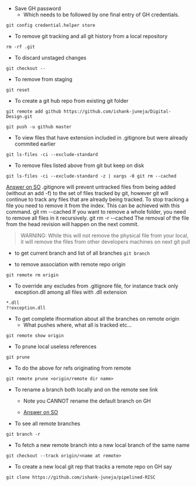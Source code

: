 - Save GH password
	- Which needs to be followed by one final entry of GH credentials.

`git config credential.helper store`
	
- To remove git tracking and all git history from a local repository

`rm -rf .git` 

- To discard unstaged changes 

`git checkout --`

- To remove from staging

`git reset`

- To create a git hub repo from existing git folder 

`git remote add github https://github.com/ishank-juneja/Digital-Design.git`

`git push -u github master`

- To view files that have extension included in .gitignore but were already commited earlier

`git ls-files -ci --exclude-standard`

- To remove files listed above from git but keep on disk

`git ls-files -ci --exclude-standard -z | xargs -0 git rm --cached`

> 
[Answer on SO](https://stackoverflow.com/questions/1274057/how-to-make-git-forget-about-a-file-that-was-tracked-but-is-now-in-gitignore)
.gitignore will prevent untracked files from being added (without an add -f) to the set of files tracked by git, however git will continue to track any files that are already being tracked.
To stop tracking a file you need to remove it from the index. This can be achieved with this command.
git rm --cached <file>
If you want to remove a whole folder, you need to remove all files in it recursively.
git rm -r --cached <folder>
The removal of the file from the head revision will happen on the next commit.

>WARNING: While this will not remove the physical file from your local, it will remove the files from other developers machines on next git pull

- to get current branch and list of all branches
`git branch`

- to remove association with remote repo origin

`git remote rm origin`

- To override any excludes from .gitignore file, for instance track only exception.dll among all files with .dll extension
```
*.dll
?!exception.dll
```

- To get complete ifnormation about all the branches on remote origin
	- What pushes where, what all is tracked etc...

`git remote show origin`

- To prune local useless references

`git prune`

- To do the above for refs originating from remote

`git remote prune <origin/remote dir name>`

- To rename a branch both locally and on the remote see link
	- Note you CANNOT rename the default branch on GH

	- [Answer on SO](https://stackoverflow.com/questions/6591213/how-do-i-rename-a-local-git-branch)

- To see all remote branches

`git branch -r`

- To fetch a new remote branch into a new local branch of the same name 

`git checkout --track origin/<name at remote>`

- To create a new local git rep that tracks a remote repo on GH say

`git clone https://github.com/ishank-juneja/pipelined-RISC`
